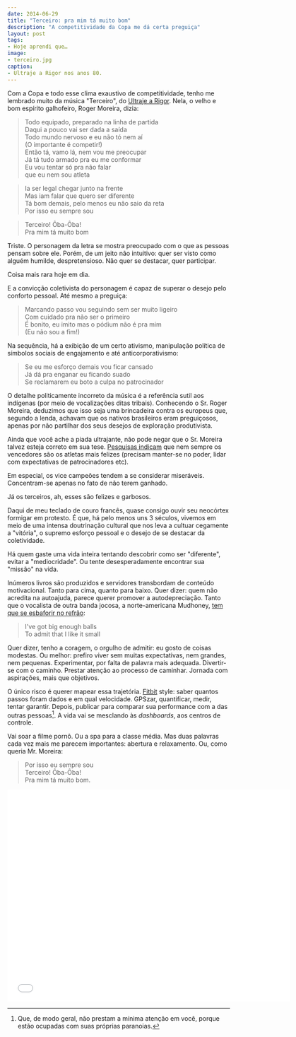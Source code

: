 ```yaml
---
date: 2014-06-29
title: "Terceiro: pra mim tá muito bom"
description: "A competitividade da Copa me dá certa preguiça"
layout: post
tags:
- Hoje aprendi que…
image:
- terceiro.jpg
caption:
- Ultraje a Rigor nos anos 80.
---
```


Com a Copa e todo esse clima exaustivo de competitividade, tenho me lembrado muito da música "Terceiro", do [Ultraje a Rigor](https://en.wikipedia.org/wiki/Ultraje_a_Rigor). Nela, o velho e bom espírito galhofeiro, Roger Moreira, dizia:

> Todo equipado, preparado na linha de partida   
Daqui a pouco vai ser dada a saída   
Todo mundo nervoso e eu não tó nem aí   
(O importante é competir!)   
Então tá, vamo lá, nem vou me preocupar   
Já tá tudo armado pra eu me conformar   
Eu vou tentar só pra não falar   
que eu nem sou atleta

> Ia ser legal chegar junto na frente   
Mas iam falar que quero ser diferente   
Tá bom demais, pelo menos eu não saio da reta   
Por isso eu sempre sou

> Terceiro! Ôba-Ôba!   
Pra mim tá muito bom

Triste. O personagem da letra se mostra preocupado com o que as pessoas pensam sobre ele. Porém, de um jeito não intuitivo: quer ser visto como alguém humilde, despretensioso. Não quer se destacar, quer participar.

Coisa mais rara hoje em dia.

E a convicção coletivista do personagem é capaz de superar o desejo pelo conforto pessoal. Até mesmo a preguiça:

> Marcando passo vou seguindo sem ser muito ligeiro   
Com cuidado pra não ser o primeiro   
É bonito, eu imito mas o pódium não é pra mim   
(Eu não sou a fim!)

Na sequência, há a exibição de um certo ativismo, manipulação política de símbolos sociais de engajamento e até anticorporativismo:

> Se eu me esforço demais vou ficar cansado   
Já dá pra enganar eu ficando suado   
Se reclamarem eu boto a culpa no patrocinador

O detalhe politicamente incorreto da música é a referência sutil aos indígenas (por meio de vocalizações ditas tribais). Conhecendo o Sr. Roger Moreira, deduzimos que isso seja uma brincadeira contra os europeus que, segundo a lenda, achavam que os nativos brasileiros eram preguiçosos, apenas por não partilhar dos seus desejos de exploração produtivista.

Ainda que você ache a piada ultrajante, não pode negar que o Sr. Moreira talvez esteja correto em sua tese. [Pesquisas indicam](http://blogs.scientificamerican.com/thoughtful-animal/2012/08/09/why-bronze-medalists-are-happier-than-silver-winners/) que nem sempre os vencedores são os atletas mais felizes (precisam manter-se no poder, lidar com expectativas de patrocinadores etc).

Em especial, os vice campeões tendem a se considerar miseráveis. Concentram-se apenas no fato de não terem ganhado.

Já os terceiros, ah, esses são felizes e garbosos.

Daqui de meu teclado de couro francês, quase consigo ouvir seu neocórtex formigar em protesto. É que, há pelo menos uns 3 séculos, vivemos em meio de uma intensa doutrinação cultural que nos leva a cultuar cegamente a "vitória", o supremo esforço pessoal e o desejo de se destacar da coletividade.

Há quem gaste uma vida inteira tentando descobrir como ser "diferente", evitar a "mediocridade". Ou tente desesperadamente encontrar sua "missão" na vida.

Inúmeros livros são produzidos e servidores transbordam de conteúdo motivacional. Tanto para cima, quanto para baixo. Quer dizer: quem não acredita na autoajuda, parece querer promover a autodepreciação. Tanto que o vocalista de outra banda jocosa, a norte-americana Mudhoney, [tem que se esbaforir no refrão](https://www.youtube.com/watch?v=7511NXJNV8o):

> I've got big enough balls   
To admit that I like it small

Quer dizer, tenho a coragem, o orgulho de admitir: eu gosto de coisas modestas. Ou melhor: prefiro viver sem muitas expectativas, nem grandes, nem pequenas. Experimentar, por falta de palavra mais adequada. Divertir-se com o caminho. Prestar atenção ao processo de caminhar. Jornada com aspirações, mais que objetivos.

O único risco é querer mapear essa trajetória. [Fitbit](http://www.fitbit.com/) style: saber quantos passos foram dados e em qual velocidade. GPSzar, quantificar, medir, tentar garantir. Depois, publicar para comparar sua performance com a das outras pessoas[^1]. A vida vai se mesclando às *dashboards*, aos centros de controle.

Vai soar a filme pornô. Ou a spa para a classe média. Mas duas palavras cada vez mais me parecem importantes: abertura e relaxamento. Ou, como queria Mr. Moreira:

> Por isso eu sempre sou   
Terceiro! Ôba-Ôba!   
Pra mim tá muito bom.

<iframe width="640" height="480" src="//www.youtube.com/embed/PQLSht1mQAU" frameborder="0" allowfullscreen></iframe>

[^1]: Que, de modo geral, não prestam a mínima atenção em você, porque estão ocupadas com suas próprias paranoias.